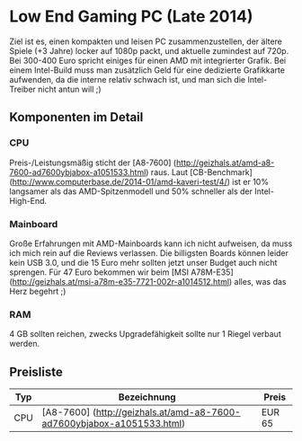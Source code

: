 # Low End Gaming PC (Late 2014)

Ziel ist es, einen kompakten und leisen PC zusammenzustellen, der ältere Spiele (+3 Jahre) locker auf 1080p packt, und aktuelle zumindest auf 720p. Bei 300-400 Euro spricht einiges für einen AMD mit integrierter Grafik. Bei einem Intel-Build muss man zusätzlich Geld für eine dedizierte Grafikkarte aufwenden, da die interne relativ schwach ist, und man sich die Intel-Treiber nicht antun will ;)

## Komponenten im Detail
### CPU

Preis-/Leistungsmäßig sticht der [A8-7600] (http://geizhals.at/amd-a8-7600-ad7600ybjabox-a1051533.html) raus. Laut [CB-Benchmark] (http://www.computerbase.de/2014-01/amd-kaveri-test/4/) ist er 10% langsamer als das AMD-Spitzenmodell und 50% schneller als der Intel-High-End.

### Mainboard

Große Erfahrungen mit AMD-Mainboards kann ich nicht aufweisen, da muss ich mich rein auf die Reviews verlassen. Die billigsten Boards können leider kein USB 3.0, und die 15 Euro mehr sollten jetzt unser Budget auch nicht sprengen. Für 47 Euro bekommen wir beim [MSI A78M-E35] (http://geizhals.at/msi-a78m-e35-7721-002r-a1014512.html) alles, was das Herz begehrt ;)

### RAM

4 GB sollten reichen, zwecks Upgradefähigkeit sollte nur 1 Riegel verbaut werden. 


## Preisliste
| Typ | Bezeichnung | Preis |
|-----|-------------|-------|
| CPU | [A8-7600] (http://geizhals.at/amd-a8-7600-ad7600ybjabox-a1051533.html) | EUR 65 |




